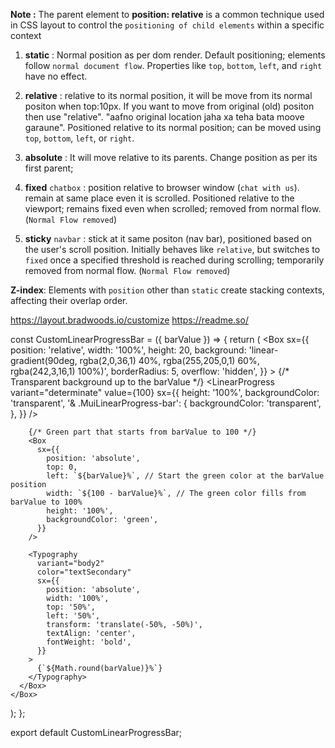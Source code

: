  **Note :** The parent element to **position: relative** is a common technique used in CSS layout to control the `positioning of child elements` within a specific context

1. **static** : Normal position as per dom render. Default positioning; elements follow `normal document flow`. Properties like `top`, `bottom`, `left`, and `right` have no effect.

2. **relative** : relative to its normal position, it will be move from its normal positon when top:10px. If you want to move from original (old) positon then use "relative". "aafno original location jaha xa teha bata moove garaune". Positioned relative to its normal position; can be moved using `top`, `bottom`, `left`, or `right`.

3. **absolute** : It will move relative to its parents. Change position as per its first parent;

4. **fixed** `chatbox` : position relative to browser window (`chat with us`). remain at same place even it is scrolled. Positioned relative to the viewport; remains fixed even when scrolled; removed from normal flow. (`Normal Flow removed`)

5. **sticky** `navbar` : stick at it same positon (nav bar), positioned based on the user's scroll position. Initially behaves like `relative`, but switches to `fixed` once a specified threshold is reached during scrolling; temporarily removed from normal flow. (`Normal Flow removed`)

**Z-index**: Elements with `position` other than `static` create stacking contexts, affecting their overlap order.


https://layout.bradwoods.io/customize
https://readme.so/



const CustomLinearProgressBar = ({ barValue }) => {
  return (
    <Box display="flex" alignItems="center" p={3} width="500px" height="100%">
      <Box
        sx={{
          position: 'relative',
          width: '100%',
          height: 20,
          background: 'linear-gradient(90deg, rgba(2,0,36,1) 40%, rgba(255,205,0,1) 60%, rgba(242,3,16,1) 100%)',
          borderRadius: 5,
          overflow: 'hidden',
        }}
      >
        {/* Transparent background up to the barValue */}
        <LinearProgress
          variant="determinate"
          value={100}
          sx={{
            height: '100%',
            backgroundColor: 'transparent',
            '& .MuiLinearProgress-bar': {
              backgroundColor: 'transparent',
            },
          }}
        />

        {/* Green part that starts from barValue to 100 */}
        <Box
          sx={{
            position: 'absolute',
            top: 0,
            left: `${barValue}%`, // Start the green color at the barValue position
            width: `${100 - barValue}%`, // The green color fills from barValue to 100%
            height: '100%',
            backgroundColor: 'green',
          }}
        />

        <Typography
          variant="body2"
          color="textSecondary"
          sx={{
            position: 'absolute',
            width: '100%',
            top: '50%',
            left: '50%',
            transform: 'translate(-50%, -50%)',
            textAlign: 'center',
            fontWeight: 'bold',
          }}
        >
          {`${Math.round(barValue)}%`}
        </Typography>
      </Box>
    </Box>
  );
};

export default CustomLinearProgressBar;

